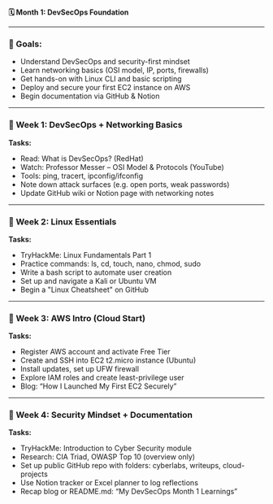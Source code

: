 
**🗓 Month 1: DevSecOps Foundation**

---

### 🎯 Goals:
- Understand DevSecOps and security-first mindset
- Learn networking basics (OSI model, IP, ports, firewalls)
- Get hands-on with Linux CLI and basic scripting
- Deploy and secure your first EC2 instance on AWS
- Begin documentation via GitHub & Notion

---

### 🔹 Week 1: DevSecOps + Networking Basics
**Tasks:**
- Read: What is DevSecOps? (RedHat)
- Watch: Professor Messer – OSI Model & Protocols (YouTube)
- Tools: ping, tracert, ipconfig/ifconfig
- Note down attack surfaces (e.g. open ports, weak passwords)
- Update GitHub wiki or Notion page with networking notes

---

### 🔹 Week 2: Linux Essentials
**Tasks:**
- TryHackMe: Linux Fundamentals Part 1
- Practice commands: ls, cd, touch, nano, chmod, sudo
- Write a bash script to automate user creation
- Set up and navigate a Kali or Ubuntu VM
- Begin a "Linux Cheatsheet" on GitHub

---

### 🔹 Week 3: AWS Intro (Cloud Start)
**Tasks:**
- Register AWS account and activate Free Tier
- Create and SSH into EC2 t2.micro instance (Ubuntu)
- Install updates, set up UFW firewall
- Explore IAM roles and create least-privilege user
- Blog: “How I Launched My First EC2 Securely”

---

### 🔹 Week 4: Security Mindset + Documentation
**Tasks:**
- TryHackMe: Introduction to Cyber Security module
- Research: CIA Triad, OWASP Top 10 (overview only)
- Set up public GitHub repo with folders: cyberlabs, writeups, cloud-projects
- Use Notion tracker or Excel planner to log reflections
- Recap blog or README.md: “My DevSecOps Month 1 Learnings”
